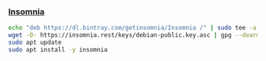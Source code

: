 ### [Insomnia](https://insomnia.rest/)
```bash
echo "deb https://dl.bintray.com/getinsomnia/Insomnia /" | sudo tee -a /etc/apt/sources.list.d/insomnia.list
wget -O- https://insomnia.rest/keys/debian-public.key.asc | gpg --dearmor | sudo tee /etc/apt/trusted.gpg.d/insomnia.gpg
sudo apt update
sudo apt install -y insomnia
```
